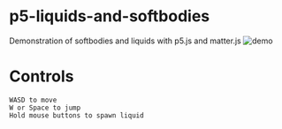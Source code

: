 # p5-liquids-and-softbodies
Demonstration of softbodies and liquids with p5.js and matter.js
![demo](https://cdn.discordapp.com/attachments/783966433641365504/1012088335319175168/showcase.gif)
# Controls

    WASD to move
	W or Space to jump
	Hold mouse buttons to spawn liquid